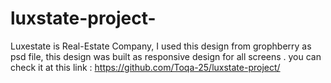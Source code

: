 # luxstate-project-
Luxestate is Real-Estate Company,
I used this  design from grophberry as psd file, this design was built as  responsive design for all screens .
you can check it at this link :
https://github.com/Toqa-25/luxstate-project/
